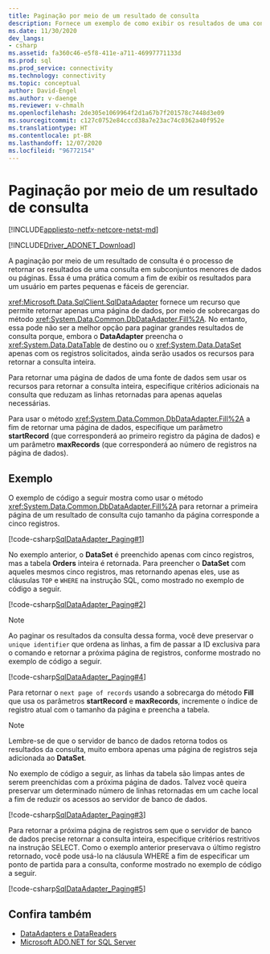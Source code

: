 ```yaml
---
title: Paginação por meio de um resultado de consulta
description: Fornece um exemplo de como exibir os resultados de uma consulta como páginas de dados.
ms.date: 11/30/2020
dev_langs:
- csharp
ms.assetid: fa360c46-e5f8-411e-a711-46997771133d
ms.prod: sql
ms.prod_service: connectivity
ms.technology: connectivity
ms.topic: conceptual
author: David-Engel
ms.author: v-daenge
ms.reviewer: v-chmalh
ms.openlocfilehash: 2de305e1069964f2d1a67b7f201578c7448d3e09
ms.sourcegitcommit: c127c0752e84cccd38a7e23ac74c0362a40f952e
ms.translationtype: HT
ms.contentlocale: pt-BR
ms.lasthandoff: 12/07/2020
ms.locfileid: "96772154"
---
```

# <a name="paging-through-a-query-result"></a>Paginação por meio de um resultado de consulta

[!INCLUDE[appliesto-netfx-netcore-netst-md](../../includes/appliesto-netfx-netcore-netst-md.md)]

[!INCLUDE[Driver_ADONET_Download](../../includes/driver_adonet_download.md)]

A paginação por meio de um resultado de consulta é o processo de retornar os resultados de uma consulta em subconjuntos menores de dados ou páginas. Essa é uma prática comum a fim de exibir os resultados para um usuário em partes pequenas e fáceis de gerenciar.

<xref:Microsoft.Data.SqlClient.SqlDataAdapter> fornece um recurso que permite retornar apenas uma página de dados, por meio de sobrecargas do método <xref:System.Data.Common.DbDataAdapter.Fill%2A>. No entanto, essa pode não ser a melhor opção para paginar grandes resultados de consulta porque, embora o **DataAdapter** preencha o <xref:System.Data.DataTable> de destino ou o <xref:System.Data.DataSet> apenas com os registros solicitados, ainda serão usados os recursos para retornar a consulta inteira.

Para retornar uma página de dados de uma fonte de dados sem usar os recursos para retornar a consulta inteira, especifique critérios adicionais na consulta que reduzam as linhas retornadas para apenas aquelas necessárias.

Para usar o método <xref:System.Data.Common.DbDataAdapter.Fill%2A> a fim de retornar uma página de dados, especifique um parâmetro **startRecord** (que corresponderá ao primeiro registro da página de dados) e um parâmetro **maxRecords** (que corresponderá ao número de registros na página de dados).

## <a name="example"></a>Exemplo

O exemplo de código a seguir mostra como usar o método <xref:System.Data.Common.DbDataAdapter.Fill%2A> para retornar a primeira página de um resultado de consulta cujo tamanho da página corresponde a cinco registros.

[!code-csharp[SqlDataAdapter_Paging#1](~/../sqlclient/doc/samples/SqlDataAdapter_Paging.cs#1)]

No exemplo anterior, o **DataSet** é preenchido apenas com cinco registros, mas a tabela **Orders** inteira é retornada. Para preencher o **DataSet** com aqueles mesmos cinco registros, mas retornando apenas eles, use as cláusulas `TOP` e `WHERE` na instrução SQL, como mostrado no exemplo de código a seguir.

[!code-csharp[SqlDataAdapter_Paging#2](~/../sqlclient/doc/samples/SqlDataAdapter_Paging.cs#2)]

> [!NOTE]
> Ao paginar os resultados da consulta dessa forma, você deve preservar o `unique identifier` que ordena as linhas, a fim de passar a ID exclusiva para o comando e retornar a próxima página de registros, conforme mostrado no exemplo de código a seguir.

[!code-csharp[SqlDataAdapter_Paging#4](~/../sqlclient/doc/samples/SqlDataAdapter_Paging.cs#4)]

Para retornar o `next page of records` usando a sobrecarga do método **Fill** que usa os parâmetros **startRecord** e **maxRecords**, incremente o índice de registro atual com o tamanho da página e preencha a tabela.

> [!NOTE]
> Lembre-se de que o servidor de banco de dados retorna todos os resultados da consulta, muito embora apenas uma página de registros seja adicionada ao **DataSet**.

No exemplo de código a seguir, as linhas da tabela são limpas antes de serem preenchidas com a próxima página de dados. Talvez você queira preservar um determinado número de linhas retornadas em um cache local a fim de reduzir os acessos ao servidor de banco de dados.

[!code-csharp[SqlDataAdapter_Paging#3](~/../sqlclient/doc/samples/SqlDataAdapter_Paging.cs#3)]

Para retornar a próxima página de registros sem que o servidor de banco de dados precise retornar a consulta inteira, especifique critérios restritivos na instrução SELECT. Como o exemplo anterior preservava o último registro retornado, você pode usá-lo na cláusula WHERE a fim de especificar um ponto de partida para a consulta, conforme mostrado no exemplo de código a seguir.

[!code-csharp[SqlDataAdapter_Paging#5](~/../sqlclient/doc/samples/SqlDataAdapter_Paging.cs#5)]

## <a name="see-also"></a>Confira também

- [DataAdapters e DataReaders](dataadapters-datareaders.md)
- [Microsoft ADO.NET for SQL Server](microsoft-ado-net-sql-server.md)
